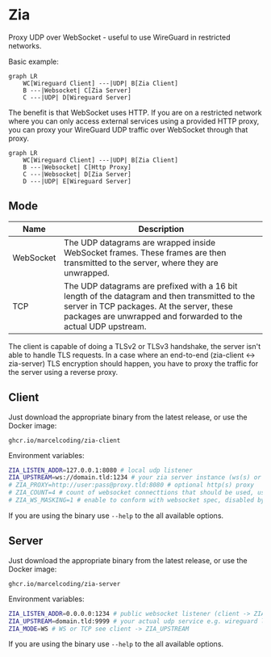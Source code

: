 # Zia

Proxy UDP over WebSocket - useful to use WireGuard in restricted networks.

Basic example:

```mermaid
graph LR
    WC[Wireguard Client] ---|UDP| B[Zia Client]
    B ---|Websocket| C[Zia Server]
    C ---|UDP| D[Wireguard Server]
```

The benefit is that WebSocket uses HTTP. If you are on a restricted network where you can only access external services using a provided HTTP proxy, you can proxy your WireGuard UDP traffic over WebSocket through that proxy.

```mermaid
graph LR
    WC[Wireguard Client] ---|UDP| B[Zia Client]
    B ---|Websocket| C[Http Proxy]
    C ---|Websocket| D[Zia Server]
    D ---|UDP| E[Wireguard Server]
```

## Mode

| Name      | Description                                                                                                                                                                                                  |
|-----------|--------------------------------------------------------------------------------------------------------------------------------------------------------------------------------------------------------------|
| WebSocket | The UDP datagrams are wrapped inside WebSocket frames. These frames are then transmitted to the server, where they are unwrapped. |
| TCP       | The UDP datagrams are prefixed with a 16 bit length of the datagram and then transmitted to the server in TCP packages. At the server, these packages are unwrapped and forwarded to the actual UDP upstream. |

The client is capable of doing a TLSv2 or TLSv3 handshake, the server isn't able to handle TLS requests. In a case where an end-to-end (zia-client <-> zia-server) TLS encryption should happen, you have to proxy the traffic for the server using a reverse proxy.

## Client

Just download the appropriate binary from the latest release, or use the Docker image:

```
ghcr.io/marcelcoding/zia-client
```

Environment variables:

```bash
ZIA_LISTEN_ADDR=127.0.0.1:8080 # local udp listener
ZIA_UPSTREAM=ws://domain.tld:1234 # your zia server instance (ws(s) or tcp(s))
# ZIA_PROXY=http://user:pass@proxy.tld:8080 # optional http(s) proxy
# ZIA_COUNT=4 # count of websocket connecttions that should be used, useful if traffic is limited per proxy connection
# ZIA_WS_MASKING=1 # enable to conform with websocket spec, disabled by default to process data in zero-copy fashion 
```

If you are using the binary use `--help` to the all available options.

## Server

Just download the appropriate binary from the latest release, or use the Docker image:

```
ghcr.io/marcelcoding/zia-server
```

Environment variables:

```bash
ZIA_LISTEN_ADDR=0.0.0.0:1234 # public websocket listener (client -> ZIA_UPSTREAM)
ZIA_UPSTREAM=domain.tld:9999 # your actual udp service e.g. wireguard listener
ZIA_MODE=WS # WS or TCP see client -> ZIA_UPSTREAM
```

If you are using the binary use `--help` to the all available options.
